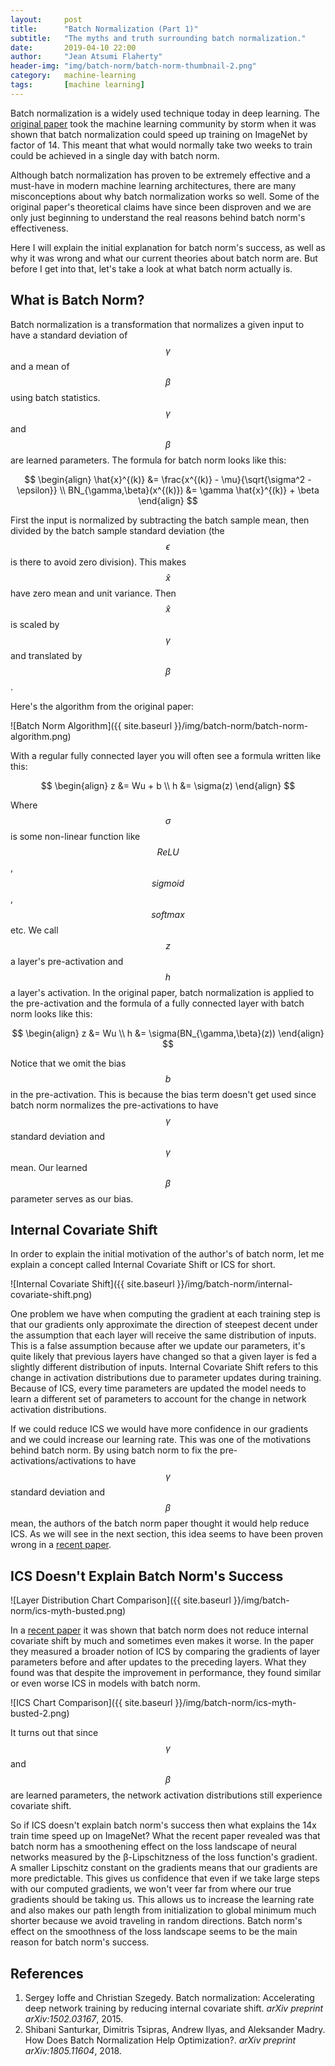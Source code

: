 ```yaml
---
layout:     post
title:      "Batch Normalization (Part 1)"
subtitle:   "The myths and truth surrounding batch normalization."
date:       2019-04-10 22:00
author:     "Jean Atsumi Flaherty"
header-img: "img/batch-norm/batch-norm-thumbnail-2.png"
category:   machine-learning
tags:       [machine learning]
---
```


Batch normalization is a widely used technique today in deep learning. The
[original paper](https://arxiv.org/abs/1502.03167)
took the machine learning community by storm when it was shown that batch
normalization could speed up training on ImageNet by factor of 14. This meant
that what would normally take two weeks to train could be achieved in a single
day with batch norm.

Although batch normalization has proven to be extremely effective and a
must-have in modern machine learning architectures, there are many
misconceptions about why batch normalization works so well. Some of the
original paper's theoretical claims have since been disproven and we are only
just beginning to understand the real reasons behind batch norm's effectiveness.

Here I will explain the initial explanation for batch norm's success,
as well as why it was wrong and what our current theories about batch norm are.
But before I get into that, let's take a look at what batch norm actually is.

## What is Batch Norm?

Batch normalization is a transformation that normalizes a given input to
have a standard deviation of $$\gamma$$ and a mean of $$\beta$$ using batch
statistics. $$\gamma$$ and $$\beta$$ are learned parameters. The formula for
batch norm looks like this:

$$
\begin{align}
    \hat{x}^{(k)} &= \frac{x^{(k)} - \mu}{\sqrt{\sigma^2 - \epsilon}} \\
    BN_{\gamma,\beta}(x^{(k)}) &= \gamma \hat{x}^{(k)} + \beta
\end{align}
$$

First the input is normalized by subtracting the batch sample mean, then
divided by the batch sample standard deviation (the $$\epsilon$$ is there to
avoid zero division). This makes $$\hat{x}$$ have zero mean and unit variance.
Then $$\hat{x}$$ is scaled by $$\gamma$$ and translated by $$\beta$$.

Here's the algorithm from the original paper:

![Batch Norm Algorithm]({{ site.baseurl }}/img/batch-norm/batch-norm-algorithm.png)

With a regular fully connected layer you will often see a formula written like
this:

$$
\begin{align}
    z &= Wu + b \\
    h &= \sigma(z)
\end{align}
$$

Where $$\sigma$$ is some non-linear function like $$ReLU$$, $$sigmoid$$,
$$softmax$$ etc. We call $$z$$ a layer's pre-activation and $$h$$ a layer's
activation. In the original paper, batch normalization is applied to the
pre-activation and the formula of a fully connected layer with batch norm looks
like this:

$$
\begin{align}
    z &= Wu \\
    h &= \sigma(BN_{\gamma,\beta}(z))
\end{align}
$$

Notice that we omit the bias $$b$$ in the pre-activation. This is because the
bias term doesn't get used since batch norm normalizes the pre-activations
to have $$\gamma$$ standard deviation and $$\gamma$$ mean. Our learned $$\beta$$
parameter serves as our bias.

## Internal Covariate Shift

In order to explain the initial motivation of the author's of batch norm, let
me explain a concept called Internal Covariate Shift or ICS for short.

![Internal Covariate Shift]({{ site.baseurl }}/img/batch-norm/internal-covariate-shift.png)

One problem we have when computing the gradient at each training step is that
our gradients only approximate the direction of steepest decent under the
assumption that each layer will receive the same distribution of inputs.
This is a false assumption because after we update our parameters, it's quite
likely that previous layers have changed so that a given layer is fed a slightly
different distribution of inputs. Internal Covariate Shift refers to this change
in activation distributions due to parameter updates during training. Because of
ICS, every time parameters are updated the model needs to learn a different set
of parameters to account for the change in network activation distributions.

If we could reduce ICS we would have more confidence in our gradients and we
could increase our learning rate. This was one of the motivations behind
batch norm. By using batch norm to fix the pre-activations/activations to have
$$\gamma$$ standard deviation and $$\beta$$ mean, the authors of the batch norm
paper thought it would help reduce ICS. As we will see in the next section, this
idea seems to have been proven wrong in a
[recent paper](https://arxiv.org/abs/1805.11604).

## ICS Doesn't Explain Batch Norm's Success

![Layer Distribution Chart Comparison]({{ site.baseurl }}/img/batch-norm/ics-myth-busted.png)

In a [recent paper](https://arxiv.org/abs/1805.11604) it was shown that batch
norm does not reduce internal covariate shift by much and sometimes even makes
it worse. In the paper they measured a broader notion of ICS by
comparing the gradients of layer parameters before and after updates to the
preceding layers. What they found was that despite the improvement in
performance, they found similar or even worse ICS in models with batch norm.

![ICS Chart Comparison]({{ site.baseurl }}/img/batch-norm/ics-myth-busted-2.png)

It turns out that since $$\gamma$$ and $$\beta$$ are learned parameters,
the network activation distributions still experience covariate shift.

So if ICS doesn't explain batch norm's success then what explains the 14x
train time speed up on ImageNet? What the recent paper revealed was that batch
norm has a smoothening effect on the loss landscape of neural networks measured
by the β-Lipschitzness of the loss function's gradient. A smaller Lipschitz
constant on the gradients means that our gradients are more predictable.
This gives us confidence that even if we take large steps with our computed
gradients, we won't veer far from where our true gradients should be taking us.
This allows us to increase the learning rate and also makes our path length
from initialization to global minimum much shorter because we avoid traveling
in random directions. Batch norm's effect on the smoothness of the loss
landscape seems to be the main reason for batch norm's success.

## References

1. Sergey Ioffe and Christian Szegedy. Batch normalization: Accelerating deep network training by reducing internal covariate shift. *arXiv preprint arXiv:1502.03167*, 2015.
2. Shibani Santurkar, Dimitris Tsipras, Andrew Ilyas, and Aleksander Madry. How Does Batch Normalization Help Optimization?. *arXiv preprint arXiv:1805.11604*, 2018.
